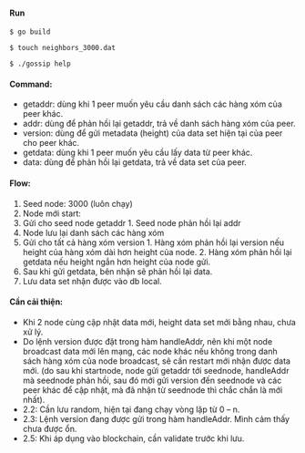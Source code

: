 #### Run
```shell
$ go build

$ touch neighbors_3000.dat

$ ./gossip help
```

#### Command:
*	getaddr: dùng khi 1 peer muốn yêu cầu danh sách các hàng xóm của peer khác.
*	addr: dùng để phản hồi lại getaddr, trả về danh sách hàng xóm của peer.
*	version: dùng để gửi metadata (height) của data set hiện tại của peer cho peer khác.
*	getdata: dùng khi 1 peer muốn yêu cầu lấy data từ peer khác.
*	data: dùng để phản hồi lại getdata, trả về data set của peer.

#### Flow:
1. Seed node: 3000 (luôn chạy)
2. Node mới start:
  1. Gửi cho seed node getaddr
    1. Seed node phản hồi lại addr
  2.	Node lưu lại danh sách các hàng xóm
  3.	Gửi cho tất cả hàng xóm version
    1.	Hàng xóm phản hồi lại version nếu height của hàng xóm dài hơn height của node.
    2.	Hàng xóm phản hồi lại getdata nếu height ngắn hơn height của node gửi.
  4.	Sau khi gửi getdata, bên nhận sẽ phản hồi lại data.
  5.	Lưu data set nhận được vào db local.

#### Cần cải thiện:
* Khi 2 node cùng cập nhật data mới, height data set mới bằng nhau, chưa xử lý.
* Do lệnh version được đặt trong hàm handleAddr, nên khi một node broadcast data mới lên mạng, các node khác nếu không trong danh sách hàng xóm của node broadcast, sẽ cần restart mới nhận được data mới. (do sau khi startnode, node gửi getaddr tới seednode, handleAddr mà seednode phản hồi, sau đó mới gửi version đến seednode và các peer khác để cập nhật, mà đã nhận từ seednode thì chắc chắn là mới nhất).
*	2.2: Cần lưu random, hiện tại đang chạy vòng lặp từ 0 – n.
*	2.3: Lệnh version đang được gửi trong hàm handleAddr. Mình cảm thấy chưa được ổn.
*	2.5: Khi áp dụng vào blockchain, cần validate trước khi lưu.

